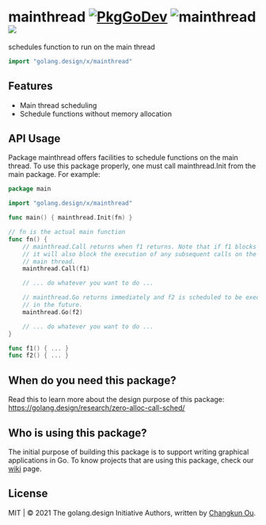 # mainthread [![PkgGoDev](https://pkg.go.dev/badge/golang.design/x/mainthread)](https://pkg.go.dev/golang.design/x/mainthread) ![mainthread](https://github.com/golang-design/mainthread/workflows/mainthread/badge.svg?branch=main) ![](https://changkun.de/urlstat?mode=github&repo=golang-design/mainthread)

schedules function to run on the main thread

```go
import "golang.design/x/mainthread"
```

## Features

- Main thread scheduling
- Schedule functions without memory allocation

## API Usage

Package mainthread offers facilities to schedule functions
on the main thread. To use this package properly, one must
call mainthread.Init from the main package. For example:

```go
package main

import "golang.design/x/mainthread"

func main() { mainthread.Init(fn) }

// fn is the actual main function 
func fn() {
    // mainthread.Call returns when f1 returns. Note that if f1 blocks
    // it will also block the execution of any subsequent calls on the
    // main thread.
    mainthread.Call(f1)

    // ... do whatever you want to do ...

    // mainthread.Go returns immediately and f2 is scheduled to be executed
    // in the future.
    mainthread.Go(f2)

    // ... do whatever you want to do ...
}

func f1() { ... }
func f2() { ... }
```

## When do you need this package?

Read this to learn more about the design purpose of this package:
https://golang.design/research/zero-alloc-call-sched/

## Who is using this package?

The initial purpose of building this package is to support writing
graphical applications in Go. To know projects that are using this
package, check our [wiki](https://github.com/golang-design/mainthread/wiki)
page.


## License

MIT | &copy; 2021 The golang.design Initiative Authors, written by [Changkun Ou](https://changkun.de).